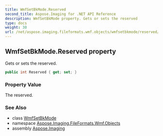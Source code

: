 ```yaml
---
title: WmfSetBkMode.Reserved
second_title: Aspose.Imaging for .NET API Reference
description: WmfSetBkMode property. Gets or sets the reserved
type: docs
weight: 30
url: /net/aspose.imaging.fileformats.wmf.objects/wmfsetbkmode/reserved/
---
```

## WmfSetBkMode.Reserved property

Gets or sets the reserved.

```csharp
public int Reserved { get; set; }
```

### Property Value

The reserved.

### See Also

* class [WmfSetBkMode](../)
* namespace [Aspose.Imaging.FileFormats.Wmf.Objects](../../wmfsetbkmode/)
* assembly [Aspose.Imaging](../../../)


